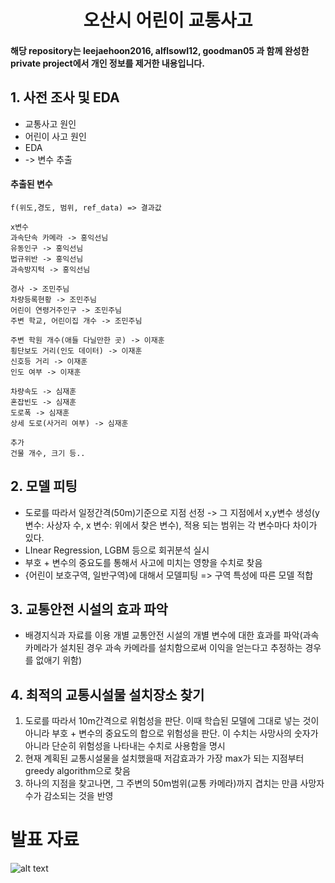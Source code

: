 <h1><center> <font> 오산시 어린이 교통사고 </font> </center></h1>

#### 해당 repository는 leejaehoon2016, alflsowl12, goodman05 과 함께 완성한 private project에서 개인 정보를 제거한 내용입니다.

## 1. 사전 조사 및 EDA

- 교통사고 원인
- 어린이 사고 원인
- EDA
- -> 변수 추출

#### 추출된 변수

```
f(위도,경도, 범위, ref_data) => 결과값

x변수
과속단속 카메라 -> 홍익선님
유동인구 -> 홍익선님
법규위반 -> 홍익선님
과속방지턱 -> 홍익선님

경사 -> 조민주님
차량등록현황 -> 조민주님
어린이 연령거주인구 -> 조민주님
주변 학교, 어린이집 개수 -> 조민주님

주변 학원 개수(애들 다닐만한 곳) -> 이재훈
횡단보도 거리(인도 데이터) -> 이재훈
신호등 거리 -> 이재훈
인도 여부 -> 이재훈

차량속도 -> 심재훈
혼잡빈도 -> 심재훈
도로폭 -> 심재훈
상세 도로(사거리 여부) -> 심재훈

추가
건물 개수, 크기 등..
```

## 2. 모델 피팅

- 도로를 따라서 일정간격(50m)기준으로 지점 선정 -> 그 지점에서 x,y변수 생성(y변수: 사상자 수, x 변수: 위에서 찾은 변수), 적용 되는 범위는 각 변수마다 차이가 있다.
- LInear Regression, LGBM 등으로 회귀분석 실시
- 부호 + 변수의 중요도를 통해서 사고에 미치는 영향을 수치로 찾음
- {어린이 보호구역, 일반구역}에 대해서 모델피팅 => 구역 특성에 따른 모델 적합

## 3. 교통안전 시설의 효과 파악

- 배경지식과 자료를 이용 개별 교통안전 시설의 개별 변수에 대한 효과를 파악(과속카메라가 설치된 경우 과속 카메라를 설치함으로써 이익을 얻는다고 추정하는 경우를 없애기 위함)

## 4. 최적의 교통시설물 설치장소 찾기

1. 도로를 따라서 10m간격으로 위험성을 판단. 이때 학습된 모델에 그대로 넣는 것이 아니라 부호 + 변수의 중요도의 합으로 위험성을 판단. 이 수치는 사망사의 숫자가 아니라 단순히 위험성을 나타내는 수치로 사용함을 명시
2. 현재 계획된 교통시설물을 설치했을때 저감효과가 가장 max가 되는 지점부터 greedy algorithm으로 찾음
3. 하나의 지점을 찾고나면, 그 주변의 50m범위(교통 카메라)까지 겹치는 만큼 사망자 수가 감소되는 것을 반영

# 발표 자료

![alt text](/readme_img.png)
